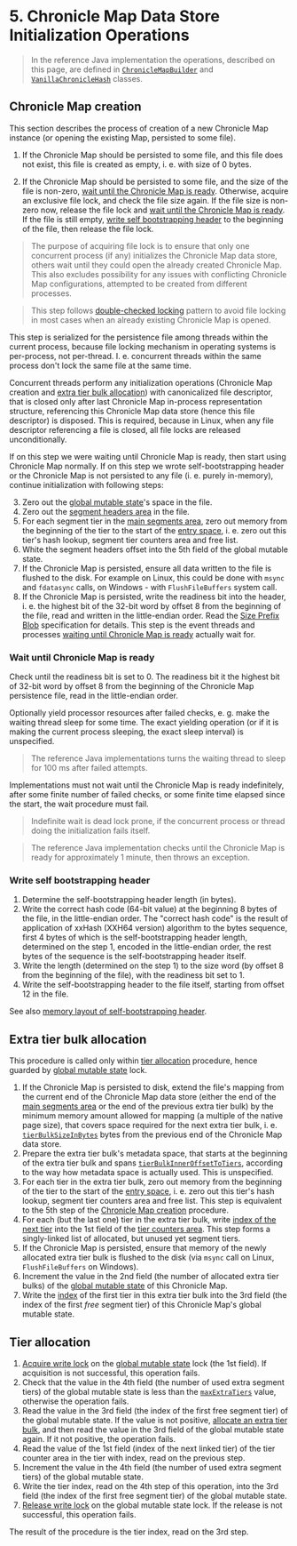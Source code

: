 # 5. Chronicle Map Data Store Initialization Operations

> In the reference Java implementation the operations, described on this page, are defined in
> [`ChronicleMapBuilder`](../src/main/java/net/openhft/chronicle/map/ChronicleMapBuilder.java) and
> [`VanillaChronicleHash`](
> ..\src\main\java\net\openhft\chronicle\hash\impl\VanillaChronicleHash.java) classes.

## Chronicle Map creation

This section describes the process of creation of a new Chronicle Map instance (or opening the
existing Map, persisted to some file).

 1. If the Chronicle Map should be persisted to some file, and this file does not exist, this file
 is created as empty, i. e. with size of 0 bytes.

 2. If the Chronicle Map should be persisted to some file, and the size of the file is non-zero,
 [wait until the Chronicle Map is ready](#wait-until-chronicle-map-is-ready). Otherwise, acquire
 an exclusive file lock, and check the file size again. If the file size is non-zero now, release
 the file lock and [wait until the Chronicle Map is ready](#wait-until-chronicle-map-is-ready). If
 the file is still empty, [write self bootstrapping header](#write-self-bootstrapping-header) to the
 beginning of the file, then release the file lock.

 > The purpose of acquiring file lock is to ensure that only one concurrent process (if any)
 > initializes the Chronicle Map data store, others wait until they could open the already created
 > Chronicle Map. This also excludes possibility for any issues with conflicting Chronicle Map
 > configurations, attempted to be created from different processes.

 > This step follows [double-checked locking](https://en.wikipedia.org/wiki/Double-checked_locking)
 > pattern to avoid file locking in most cases when an already existing Chronicle Map is opened.

 This step is serialized for the persistence file among threads within the current process, because
 file locking mechanism in operating systems is per-process, not per-thread. I. e. concurrent
 threads within the same process don't lock the same file at the same time.

 Concurrent threads perform any initialization operations (Chronicle Map creation and [extra tier
 bulk allocation](#extra-tier-bulk-allocation)) with canonicalized file descriptor, that is closed
 only after last Chronicle Map in-process representation structure, referencing this Chronicle Map
 data store (hence this file descriptor) is disposed. This is required, because in Linux, when any
 file descriptor referencing a file is closed, all file locks are released unconditionally.

 If on this step we were waiting until Chronicle Map is ready, then start using Chronicle Map
 normally. If on this step we wrote self-bootstrapping header or the Chronicle Map is not persisted
 to any file (i. e. purely in-memory), continue initialization with following steps:

 3. Zero out the [global mutable state](3-memory-layout.md#global-mutable-state)'s space in the
 file.
 4. Zero out the [segment headers area](3-memory-layout.md#segment-headers-area) in the file.
 5. For each segment tier in the [main segments area](3-memory-layout.md#main-segments-area), zero
 out memory from the beginning of the tier to the start of the [entry space](
 3-memory-layout.md#entry-space), i. e. zero out this tier's hash lookup, segment tier counters area
 and free list.
 6. White the segment headers offset into the 5th field of the global mutable state.
 7. If the Chronicle Map is persisted, ensure all data written to the file is flushed to the disk.
 For example on Linux, this could be done with `msync` and `fdatasync` calls, on Windows - with
 `FlushFileBuffers` system call.
 8. If the Chronicle Map is persisted, write the readiness bit into the header, i. e. the highest
 bit of the 32-bit word by offset 8 from the beginning of the file, read and written in the
 little-endian order. Read the [Size Prefix Blob](
 https://github.com/OpenHFT/RFC/blob/master/Size-Prefixed-Blob/Size-Prefixed-Blob-0.1.md)
 specification for details. This step is the event threads and processes [waiting until Chronicle
 Map is ready](#wait-until-chronicle-map-is-ready) actually wait for.

### Wait until Chronicle Map is ready

Check until the readiness bit is set to 0. The readiness bit it the highest bit of 32-bit word by
offset 8 from the beginning of the Chronicle Map persistence file, read in the little-endian order.

Optionally yield processor resources after failed checks, e. g. make the waiting thread sleep for
some time. The exact yielding operation (or if it is making the current process sleeping, the exact
sleep interval) is unspecified.

> The reference Java implementations turns the waiting thread to sleep for 100 ms after failed
> attempts.

Implementations must not wait until the Chronicle Map is ready indefinitely, after some finite
number of failed checks, or some finite time elapsed since the start, the wait procedure must fail.

> Indefinite wait is dead lock prone, if the concurrent process or thread doing the initialization
> fails itself.

> The reference Java implementation checks until the Chronicle Map is ready for approximately 1
> minute, then throws an exception.

### Write self bootstrapping header

 1. Determine the self-bootstrapping header length (in bytes).
 2. Write the correct hash code (64-bit value) at the beginning 8 bytes of the file, in the
 little-endian order. The "correct hash code" is the result of application of xxHash (XXH64 version)
 algorithm to the bytes sequence, first 4 bytes of which is the self-bootstrapping header length,
 determined on the step 1, encoded in the little-endian order, the rest bytes of the sequence
 is the self-bootstrapping header itself.
 3. Write the length (determined on the step 1) to the size word (by offset 8 from the beginning of
 the file), with the readiness bit set to 1.
 4. Write the self-bootstrapping header to the file itself, starting from offset 12 in the file.

See also [memory layout of self-bootstrapping header](3-memory-layout.md#self-bootstrapping-header).

## Extra tier bulk allocation

This procedure is called only within [tier allocation](#tier-allocation) procedure, hence guarded
by [global mutable state](3-memory-layout.md#global-mutable-state) lock.

 1. If the Chronicle Map is persisted to disk, extend the file's mapping from the current end of the
 Chronicle Map data store (either the end of the [main segments area](
 3-memory-layout.md#main-segments-area) or the end of the previous extra tier bulk) by the minimum
 memory amount allowed for mapping (a multiple of the native page size), that covers space required
 for the next extra tier bulk, i. e. [`tierBulkSizeInBytes`](
 3_1-header-fields.md#tierbulksizeinbytes) bytes from the previous end of the Chronicle Map data
 store.
 2. Prepare the extra tier bulk's metadata space, that starts at the beginning of the extra tier
 bulk and spans [`tierBulkInnerOffsetToTiers`](3_1-header-fields.md#tierbulkinneroffsettotiers),
 according to the way how metadata space is actually used. This is unspecified.
 3. For each tier in the extra tier bulk, zero out memory from the beginning of the tier to the
 start of the [entry space](3-memory-layout.md#entry-space), i. e. zero out this tier's hash lookup,
 segment tier counters area and free list. This step is equivalent to the 5th step of the [Chronicle
 Map creation](#chronicle-map-creation) procedure.
 4. For each (but the last one) tier in the extra tier bulk, write [index of the next tier](
 3-memory-layout.md#tier-index) into the 1st field of the [tier counters area](
 3-memory-layout.md#segment-tier-counters-area). This step forms a singly-linked list of allocated,
 but unused yet segment tiers.
 5. If the Chronicle Map is persisted, ensure that memory of the newly allocated extra tier bulk
 is flushed to the disk (via `msync` call on Linux, `FlushFileBuffers` on Windows).
 6. Increment the value in the 2nd field (the number of allocated extra tier bulks) of the [global
 mutable state](3-memory-layout.md#global-mutable-state) of this Chronicle Map.
 7. Write the [index](3-memory-layout.md#tier-index) of the first tier in this extra tier bulk into
 the 3rd field (the index of the first *free* segment tier) of this Chronicle Map's global mutable
 state.

## Tier allocation

 1. [Acquire write lock](3_2-lock-structure.md#time-limited-write-lock-acquisition) on the [global
 mutable state](3-memory-layout.md#global-mutable-state) lock (the 1st field). If acquisition is
 not successful, this operation fails.
 2. Check that the value in the 4th field (the number of used extra segment tiers) of the global
 mutable state is less than the [`maxExtraTiers`](3_1-header-fields.md#maxextratiers) value,
 otherwise the operation fails.
 3. Read the value in the 3rd field (the index of the first free segment tier) of the global mutable
 state. If the value is not positive, [allocate an extra tier bulk](#extra-tier-bulk-allocation),
 and then read the value in the 3rd field of the global mutable state again. If it not positive,
 the operation fails.
 4. Read the value of the 1st field (index of the next linked tier) of the tier counter area in the
 tier with index, read on the previous step.
 5. Increment the value in the 4th field (the number of used extra segment tiers) of the global
 mutable state.
 6. Write the tier index, read on the 4th step of this operation, into the 3rd field (the index of
 the first free segment tier) of the global mutable state.
 7. [Release write lock](3_2-lock-structure.md#release-write-lock) on the global mutable state lock.
 If the release is not successful, this operation fails.

The result of the procedure is the tier index, read on the 3rd step.